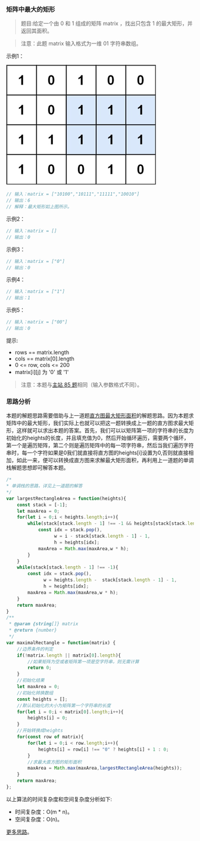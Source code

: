 ###  矩阵中最大的矩形

> 题目:给定一个由 0 和 1 组成的矩阵 matrix ，找出只包含 1 的最大矩形，并返回其面积。

> 注意：此题 matrix 输入格式为一维 01 字符串数组。

示例1：

![](../../images/2/maximalRectangle-1.jpg)

```js
// 输入：matrix = ["10100","10111","11111","10010"]
// 输出：6
// 解释：最大矩形如上图所示。
```

示例2：

```js
// 输入：matrix = []
// 输出：0
```

示例3：

```js
// 输入：matrix = ["0"]
// 输出：0
```

示例4：

```js
// 输入：matrix = ["1"]
// 输出：1
```

示例5：

```js
// 输入：matrix = ["00"]
// 输出：0
```

提示:

* rows == matrix.length
* cols == matrix[0].length
* 0 <= row, cols <= 200
* matrix[i][j] 为 '0' 或 '1'


> 注意：本题与[主站 85 题](https://leetcode-cn.com/problems/maximal-rectangle/)相同（输入参数格式不同）。

### 思路分析

本题的解题思路需要借助与上一道题[直方图最大矩形面积](/codes/2/largestRectangleArea.md)的解题思路。因为本题求矩阵中的最大矩形，我们实际上也就可以把这一题转换成上一题的直方图求最大矩形，这样就可以求出本题的答案。首先，我们可以以矩阵第一项的字符串的长度为初始化的heights的长度，并且填充值为0，然后开始循环遍历，需要两个循环，第一个是遍历矩阵，第二个则是遍历矩阵中的每一项字符串，然后当我们遍历字符串时，每一个字符如果是0我们就直接将直方图的heights[i]设置为0,否则就直接相加，如此一来，便可以转换成直方图来求解最大矩形面积，再利用上一道题的单调栈解题思想即可解答本题。

```js
/*
* 单调栈的思路，详见上一道题的解答
*/
var largestRectangleArea = function(heights){
    const stack = [-1];
    let maxArea = 0;
    for(let i = 0;i < heights.length;i++){
        while(stack[stack.length - 1] !== -1 && heights[stack[stack.length - 1]] >= heights[i]){
            const idx = stack.pop(),
                  w = i - stack[stack.length - 1] - 1,
                  h = heights[idx];
            maxArea = Math.max(maxArea,w * h);
        }
    }
    while(stack[stack.length - 1] !== -1){
        const idx = stack.pop(),
              w = heights.length -  stack[stack.length - 1] - 1,
              h = heights[idx];
        maxArea = Math.max(maxArea,w * h);
    }
    return maxArea;
}
/**
 * @param {string[]} matrix
 * @return {number}
 */
var maximalRectangle = function(matrix) {
    //边界条件的判定
    if(!matrix.length || matrix[0].length){
        //如果矩阵为空或者矩阵第一项是空字符串，则无需计算
        return 0;
    }
    //初始化结果
    let maxArea = 0;
    //初始化转换数组
    const heights = [];
    //默认初始化的大小为矩阵第一个字符串的长度
    for(let i = 0;i < matrix[0].length;i++){
        heights[i] = 0;
    }
    //开始转换成heights
    for(const row of matrix){
        for(let i = 0;i < row.length;i++){
            heights[i] = row[i] !== "0" ? heights[i] + 1 : 0;
        }
        //求最大直方图的矩形面积
        maxArea = Math.max(maxArea,largestRectangleArea(heights));
    }
    return maxArea;
};
```

以上算法的时间复杂度和空间复杂度分析如下:

* 时间复杂度：O(m * n)。
* 空间复杂度：O(n)。

[更多思路](https://leetcode-cn.com/problems/PLYXKQ/solution/jian-zhi-offer-2-mian-shi-ti-40-shu-zhon-9z2v/)。
